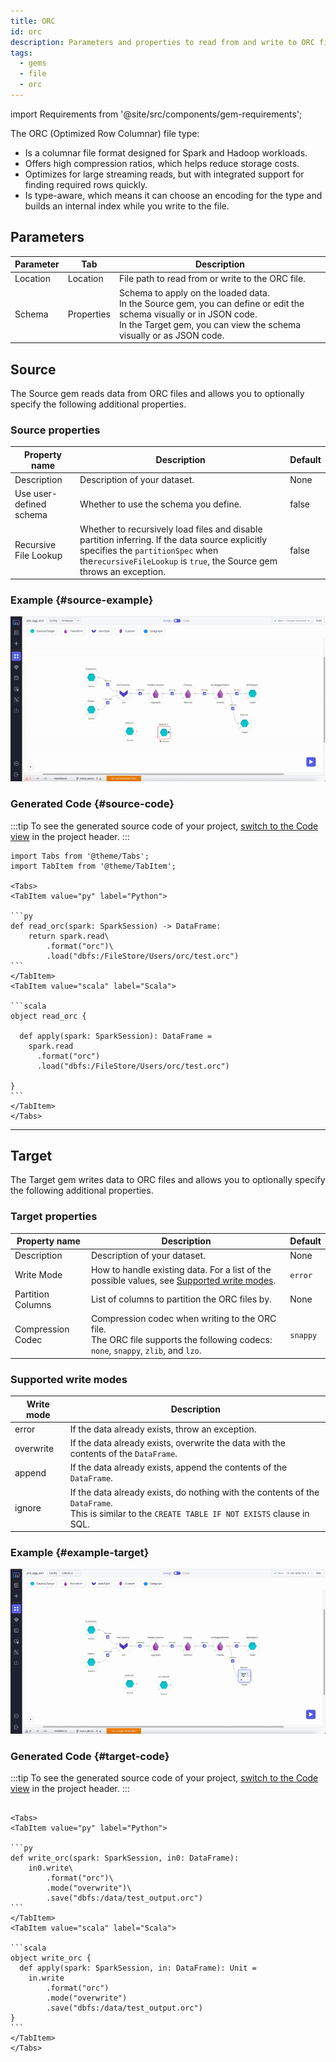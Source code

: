 ```yaml
---
title: ORC
id: orc
description: Parameters and properties to read from and write to ORC files
tags:
  - gems
  - file
  - orc
---
```


import Requirements from '@site/src/components/gem-requirements';

<Requirements
  python_package_name="ProphecySparkBasicsPython"
  python_package_version="0.0.1+"
  scala_package_name="ProphecySparkBasicsScala"
  scala_package_version="0.0.1+"
  scala_lib=""
  python_lib=""
  uc_single="14.3+"
  uc_shared="14.3+"
  livy="3.2.0+"
/>

The ORC (Optimized Row Columnar) file type:

- Is a columnar file format designed for Spark and Hadoop workloads.
- Offers high compression ratios, which helps reduce storage costs.
- Optimizes for large streaming reads, but with integrated support for finding required rows quickly.
- Is type-aware, which means it can choose an encoding for the type and builds an internal index while you write to the file.

## Parameters

| Parameter | Tab        | Description                                                                                                                                                                                     |
| --------- | ---------- | ----------------------------------------------------------------------------------------------------------------------------------------------------------------------------------------------- |
| Location  | Location   | File path to read from or write to the ORC file.                                                                                                                                                |
| Schema    | Properties | Schema to apply on the loaded data.<br/>In the Source gem, you can define or edit the schema visually or in JSON code.<br/>In the Target gem, you can view the schema visually or as JSON code. |

## Source

The Source gem reads data from ORC files and allows you to optionally specify the following additional properties.

### Source properties

| Property name           | Description                                                                                                                                                                                                 | Default |
| ----------------------- | ----------------------------------------------------------------------------------------------------------------------------------------------------------------------------------------------------------- | ------- |
| Description             | Description of your dataset.                                                                                                                                                                                | None    |
| Use user-defined schema | Whether to use the schema you define.                                                                                                                                                                       | false   |
| Recursive File Lookup   | Whether to recursively load files and disable partition inferring. If the data source explicitly specifies the `partitionSpec` when the`recursiveFileLookup` is `true`, the Source gem throws an exception. | false   |

### Example {#source-example}

![ORC source example](./img/orc/orc-source.gif)

### Generated Code {#source-code}

:::tip
To see the generated source code of your project, [switch to the Code view](https://docs.prophecy.io/engineers/project-lifecycle/#review-the-code) in the project header.
:::

````mdx-code-block
import Tabs from '@theme/Tabs';
import TabItem from '@theme/TabItem';

<Tabs>
<TabItem value="py" label="Python">

```py
def read_orc(spark: SparkSession) -> DataFrame:
    return spark.read\
        .format("orc")\
        .load("dbfs:/FileStore/Users/orc/test.orc")
```
</TabItem>
<TabItem value="scala" label="Scala">

```scala
object read_orc {

  def apply(spark: SparkSession): DataFrame =
    spark.read
      .format("orc")
      .load("dbfs:/FileStore/Users/orc/test.orc")

}
```
</TabItem>
</Tabs>
````

---

## Target

The Target gem writes data to ORC files and allows you to optionally specify the following additional properties.

### Target properties

| Property name     | Description                                                                                                                           | Default  |
| ----------------- | ------------------------------------------------------------------------------------------------------------------------------------- | -------- |
| Description       | Description of your dataset.                                                                                                          | None     |
| Write Mode        | How to handle existing data. For a list of the possible values, see [Supported write modes](#supported-write-modes).                  | `error`  |
| Partition Columns | List of columns to partition the ORC files by.                                                                                        | None     |
| Compression Codec | Compression codec when writing to the ORC file. <br/>The ORC file supports the following codecs: `none`, `snappy`, `zlib`, and `lzo`. | `snappy` |

### Supported write modes

| Write mode | Description                                                                                                                                          |
| ---------- | ---------------------------------------------------------------------------------------------------------------------------------------------------- |
| error      | If the data already exists, throw an exception.                                                                                                      |
| overwrite  | If the data already exists, overwrite the data with the contents of the `DataFrame`.                                                                 |
| append     | If the data already exists, append the contents of the `DataFrame`.                                                                                  |
| ignore     | If the data already exists, do nothing with the contents of the `DataFrame`. <br/>This is similar to the `CREATE TABLE IF NOT EXISTS` clause in SQL. |

### Example {#example-target}

![ORC target example](./img/orc/orc-target.gif)

### Generated Code {#target-code}

:::tip
To see the generated source code of your project, [switch to the Code view](https://docs.prophecy.io/engineers/project-lifecycle/#review-the-code) in the project header.
:::

````mdx-code-block

<Tabs>
<TabItem value="py" label="Python">

```py
def write_orc(spark: SparkSession, in0: DataFrame):
    in0.write\
        .format("orc")\
        .mode("overwrite")\
        .save("dbfs:/data/test_output.orc")
```
</TabItem>
<TabItem value="scala" label="Scala">

```scala
object write_orc {
  def apply(spark: SparkSession, in: DataFrame): Unit =
    in.write
        .format("orc")
        .mode("overwrite")
        .save("dbfs:/data/test_output.orc")
}
```
</TabItem>
</Tabs>
````
